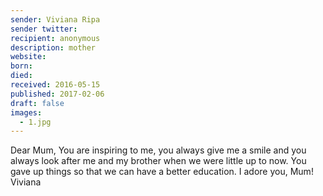 ```yaml
---
sender: Viviana Ripa
sender twitter:
recipient: anonymous
description: mother
website:
born:
died:
received: 2016-05-15
published: 2017-02-06
draft: false
images:
  - 1.jpg
---
```

Dear Mum,
You are inspiring to me, you always give me a smile and you always look after me and my brother when we were little up to now. You gave up things so that we can have a better education.
I adore you, Mum!
Viviana